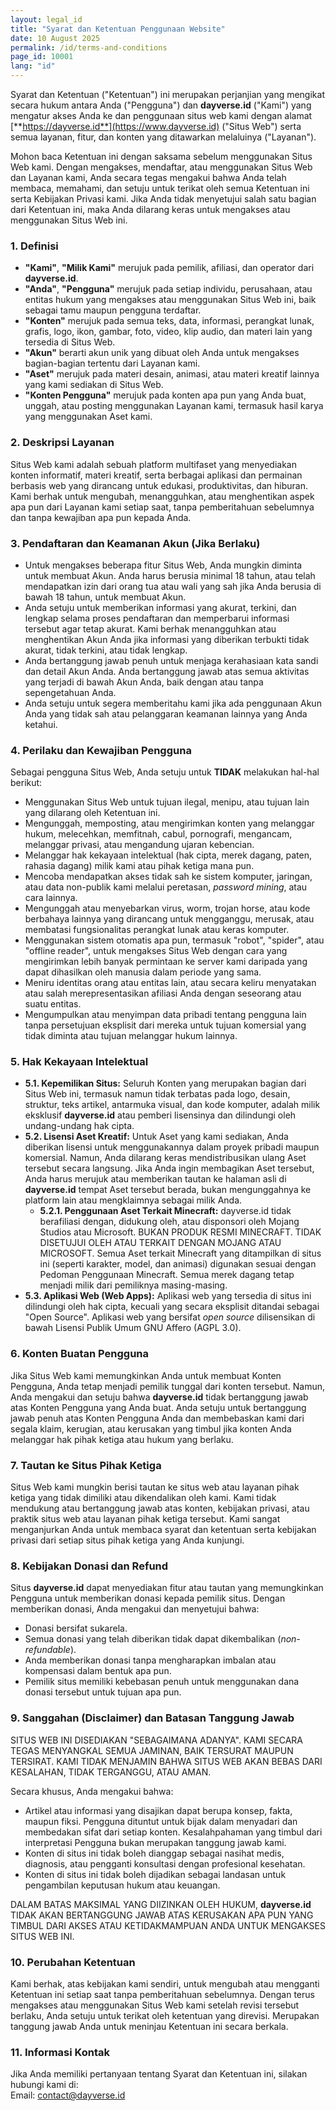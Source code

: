 ```yaml
---
layout: legal_id
title: "Syarat dan Ketentuan Penggunaan Website"
date: 10 August 2025
permalink: /id/terms-and-conditions
page_id: 10001
lang: "id"
---
```


Syarat dan Ketentuan ("Ketentuan") ini merupakan perjanjian yang mengikat secara hukum antara Anda ("Pengguna") dan **dayverse.id** ("Kami") yang mengatur akses Anda ke dan penggunaan situs web kami dengan alamat [**https://dayverse.id**](https://www.dayverse.id) ("Situs Web") serta semua layanan, fitur, dan konten yang ditawarkan melaluinya ("Layanan").

Mohon baca Ketentuan ini dengan saksama sebelum menggunakan Situs Web kami. Dengan mengakses, mendaftar, atau menggunakan Situs Web dan Layanan kami, Anda secara tegas mengakui bahwa Anda telah membaca, memahami, dan setuju untuk terikat oleh semua Ketentuan ini serta Kebijakan Privasi kami. Jika Anda tidak menyetujui salah satu bagian dari Ketentuan ini, maka Anda dilarang keras untuk mengakses atau menggunakan Situs Web ini.

### **1\. Definisi**

* **"Kami"**, **"Milik Kami"** merujuk pada pemilik, afiliasi, dan operator dari **dayverse.id**.  
* **"Anda"**, **"Pengguna"** merujuk pada setiap individu, perusahaan, atau entitas hukum yang mengakses atau menggunakan Situs Web ini, baik sebagai tamu maupun pengguna terdaftar.  
* **"Konten"** merujuk pada semua teks, data, informasi, perangkat lunak, grafis, logo, ikon, gambar, foto, video, klip audio, dan materi lain yang tersedia di Situs Web.  
* **"Akun"** berarti akun unik yang dibuat oleh Anda untuk mengakses bagian-bagian tertentu dari Layanan kami.  
* **"Aset"** merujuk pada materi desain, animasi, atau materi kreatif lainnya yang kami sediakan di Situs Web.  
* **"Konten Pengguna"** merujuk pada konten apa pun yang Anda buat, unggah, atau posting menggunakan Layanan kami, termasuk hasil karya yang menggunakan Aset kami.

### **2\. Deskripsi Layanan**

Situs Web kami adalah sebuah platform multifaset yang menyediakan konten informatif, materi kreatif, serta berbagai aplikasi dan permainan berbasis web yang dirancang untuk edukasi, produktivitas, dan hiburan. Kami berhak untuk mengubah, menangguhkan, atau menghentikan aspek apa pun dari Layanan kami setiap saat, tanpa pemberitahuan sebelumnya dan tanpa kewajiban apa pun kepada Anda.

### **3\. Pendaftaran dan Keamanan Akun (Jika Berlaku)**

* Untuk mengakses beberapa fitur Situs Web, Anda mungkin diminta untuk membuat Akun. Anda harus berusia minimal 18 tahun, atau telah mendapatkan izin dari orang tua atau wali yang sah jika Anda berusia di bawah 18 tahun, untuk membuat Akun.  
* Anda setuju untuk memberikan informasi yang akurat, terkini, dan lengkap selama proses pendaftaran dan memperbarui informasi tersebut agar tetap akurat. Kami berhak menangguhkan atau menghentikan Akun Anda jika informasi yang diberikan terbukti tidak akurat, tidak terkini, atau tidak lengkap.  
* Anda bertanggung jawab penuh untuk menjaga kerahasiaan kata sandi dan detail Akun Anda. Anda bertanggung jawab atas semua aktivitas yang terjadi di bawah Akun Anda, baik dengan atau tanpa sepengetahuan Anda.  
* Anda setuju untuk segera memberitahu kami jika ada penggunaan Akun Anda yang tidak sah atau pelanggaran keamanan lainnya yang Anda ketahui.

### **4\. Perilaku dan Kewajiban Pengguna**

Sebagai pengguna Situs Web, Anda setuju untuk **TIDAK** melakukan hal-hal berikut:

* Menggunakan Situs Web untuk tujuan ilegal, menipu, atau tujuan lain yang dilarang oleh Ketentuan ini.  
* Mengunggah, memposting, atau mengirimkan konten yang melanggar hukum, melecehkan, memfitnah, cabul, pornografi, mengancam, melanggar privasi, atau mengandung ujaran kebencian.  
* Melanggar hak kekayaan intelektual (hak cipta, merek dagang, paten, rahasia dagang) milik kami atau pihak ketiga mana pun.  
* Mencoba mendapatkan akses tidak sah ke sistem komputer, jaringan, atau data non-publik kami melalui peretasan, *password mining*, atau cara lainnya.  
* Mengunggah atau menyebarkan virus, worm, trojan horse, atau kode berbahaya lainnya yang dirancang untuk mengganggu, merusak, atau membatasi fungsionalitas perangkat lunak atau keras komputer.  
* Menggunakan sistem otomatis apa pun, termasuk "robot", "spider", atau "offline reader", untuk mengakses Situs Web dengan cara yang mengirimkan lebih banyak permintaan ke server kami daripada yang dapat dihasilkan oleh manusia dalam periode yang sama.  
* Meniru identitas orang atau entitas lain, atau secara keliru menyatakan atau salah merepresentasikan afiliasi Anda dengan seseorang atau suatu entitas.  
* Mengumpulkan atau menyimpan data pribadi tentang pengguna lain tanpa persetujuan eksplisit dari mereka untuk tujuan komersial yang tidak diminta atau tujuan melanggar hukum lainnya.

### **5\. Hak Kekayaan Intelektual**

* **5.1. Kepemilikan Situs:** Seluruh Konten yang merupakan bagian dari Situs Web ini, termasuk namun tidak terbatas pada logo, desain, struktur, teks artikel, antarmuka visual, dan kode komputer, adalah milik eksklusif **dayverse.id** atau pemberi lisensinya dan dilindungi oleh undang-undang hak cipta.  
* **5.2. Lisensi Aset Kreatif:** Untuk Aset yang kami sediakan, Anda diberikan lisensi untuk menggunakannya dalam proyek pribadi maupun komersial. Namun, Anda dilarang keras mendistribusikan ulang Aset tersebut secara langsung. Jika Anda ingin membagikan Aset tersebut, Anda harus merujuk atau memberikan tautan ke halaman asli di **dayverse.id** tempat Aset tersebut berada, bukan mengunggahnya ke platform lain atau mengklaimnya sebagai milik Anda.  
  * **5.2.1. Penggunaan Aset Terkait Minecraft:** dayverse.id tidak berafiliasi dengan, didukung oleh, atau disponsori oleh Mojang Studios atau Microsoft. BUKAN PRODUK RESMI MINECRAFT. TIDAK DISETUJUI OLEH ATAU TERKAIT DENGAN MOJANG ATAU MICROSOFT. Semua Aset terkait Minecraft yang ditampilkan di situs ini (seperti karakter, model, dan animasi) digunakan sesuai dengan Pedoman Penggunaan Minecraft. Semua merek dagang tetap menjadi milik dari pemiliknya masing-masing.  
* **5.3. Aplikasi Web (Web Apps):** Aplikasi web yang tersedia di situs ini dilindungi oleh hak cipta, kecuali yang secara eksplisit ditandai sebagai "Open Source". Aplikasi web yang bersifat *open source* dilisensikan di bawah Lisensi Publik Umum GNU Affero (AGPL 3.0).

### **6\. Konten Buatan Pengguna**

Jika Situs Web kami memungkinkan Anda untuk membuat Konten Pengguna, Anda tetap menjadi pemilik tunggal dari konten tersebut. Namun, Anda mengakui dan setuju bahwa **dayverse.id** tidak bertanggung jawab atas Konten Pengguna yang Anda buat. Anda setuju untuk bertanggung jawab penuh atas Konten Pengguna Anda dan membebaskan kami dari segala klaim, kerugian, atau kerusakan yang timbul jika konten Anda melanggar hak pihak ketiga atau hukum yang berlaku.

### **7\. Tautan ke Situs Pihak Ketiga**

Situs Web kami mungkin berisi tautan ke situs web atau layanan pihak ketiga yang tidak dimiliki atau dikendalikan oleh kami. Kami tidak mendukung atau bertanggung jawab atas konten, kebijakan privasi, atau praktik situs web atau layanan pihak ketiga tersebut. Kami sangat menganjurkan Anda untuk membaca syarat dan ketentuan serta kebijakan privasi dari setiap situs pihak ketiga yang Anda kunjungi.

### **8\. Kebijakan Donasi dan Refund**

Situs **dayverse.id** dapat menyediakan fitur atau tautan yang memungkinkan Pengguna untuk memberikan donasi kepada pemilik situs. Dengan memberikan donasi, Anda mengakui dan menyetujui bahwa:

* Donasi bersifat sukarela.  
* Semua donasi yang telah diberikan tidak dapat dikembalikan (*non-refundable*).  
* Anda memberikan donasi tanpa mengharapkan imbalan atau kompensasi dalam bentuk apa pun.  
* Pemilik situs memiliki kebebasan penuh untuk menggunakan dana donasi tersebut untuk tujuan apa pun.

### **9\. Sanggahan (Disclaimer) dan Batasan Tanggung Jawab**

SITUS WEB INI DISEDIAKAN "SEBAGAIMANA ADANYA". KAMI SECARA TEGAS MENYANGKAL SEMUA JAMINAN, BAIK TERSURAT MAUPUN TERSIRAT. KAMI TIDAK MENJAMIN BAHWA SITUS WEB AKAN BEBAS DARI KESALAHAN, TIDAK TERGANGGU, ATAU AMAN.

Secara khusus, Anda mengakui bahwa:

* Artikel atau informasi yang disajikan dapat berupa konsep, fakta, maupun fiksi. Pengguna dituntut untuk bijak dalam menyadari dan membedakan sifat dari setiap konten. Kesalahpahaman yang timbul dari interpretasi Pengguna bukan merupakan tanggung jawab kami.  
* Konten di situs ini tidak boleh dianggap sebagai nasihat medis, diagnosis, atau pengganti konsultasi dengan profesional kesehatan.  
* Konten di situs ini tidak boleh dijadikan sebagai landasan untuk pengambilan keputusan hukum atau keuangan.

DALAM BATAS MAKSIMAL YANG DIIZINKAN OLEH HUKUM, **dayverse.id** TIDAK AKAN BERTANGGUNG JAWAB ATAS KERUSAKAN APA PUN YANG TIMBUL DARI AKSES ATAU KETIDAKMAMPUAN ANDA UNTUK MENGAKSES SITUS WEB INI.

### **10\. Perubahan Ketentuan**

Kami berhak, atas kebijakan kami sendiri, untuk mengubah atau mengganti Ketentuan ini setiap saat tanpa pemberitahuan sebelumnya. Dengan terus mengakses atau menggunakan Situs Web kami setelah revisi tersebut berlaku, Anda setuju untuk terikat oleh ketentuan yang direvisi. Merupakan tanggung jawab Anda untuk meninjau Ketentuan ini secara berkala.

### **11\. Informasi Kontak**

Jika Anda memiliki pertanyaan tentang Syarat dan Ketentuan ini, silakan hubungi kami di:  
Email: contact@dayverse.id  